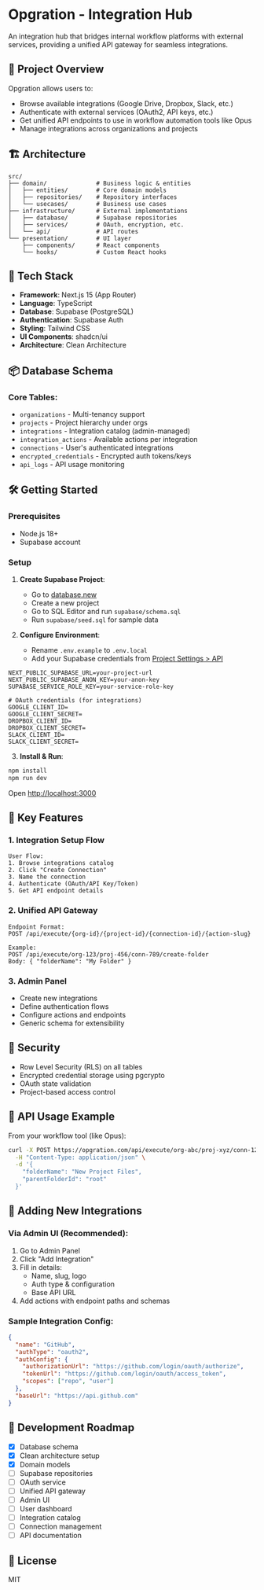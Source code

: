 # Opgration - Integration Hub

An integration hub that bridges internal workflow platforms with external services, providing a unified API gateway for seamless integrations.

## 🎯 Project Overview

Opgration allows users to:
- Browse available integrations (Google Drive, Dropbox, Slack, etc.)
- Authenticate with external services (OAuth2, API keys, etc.)
- Get unified API endpoints to use in workflow automation tools like Opus
- Manage integrations across organizations and projects

## 🏗️ Architecture

```
src/
├── domain/              # Business logic & entities
│   ├── entities/        # Core domain models
│   ├── repositories/    # Repository interfaces
│   └── usecases/        # Business use cases
├── infrastructure/      # External implementations
│   ├── database/        # Supabase repositories
│   ├── services/        # OAuth, encryption, etc.
│   └── api/             # API routes
└── presentation/        # UI layer
    ├── components/      # React components
    └── hooks/           # Custom React hooks
```

## 🚀 Tech Stack

- **Framework**: Next.js 15 (App Router)
- **Language**: TypeScript
- **Database**: Supabase (PostgreSQL)
- **Authentication**: Supabase Auth
- **Styling**: Tailwind CSS
- **UI Components**: shadcn/ui
- **Architecture**: Clean Architecture

## 📦 Database Schema

### Core Tables:
- `organizations` - Multi-tenancy support
- `projects` - Project hierarchy under orgs
- `integrations` - Integration catalog (admin-managed)
- `integration_actions` - Available actions per integration
- `connections` - User's authenticated integrations
- `encrypted_credentials` - Encrypted auth tokens/keys
- `api_logs` - API usage monitoring

## 🛠️ Getting Started

### Prerequisites
- Node.js 18+
- Supabase account

### Setup

1. **Create Supabase Project**:
   - Go to [database.new](https://database.new)
   - Create a new project
   - Go to SQL Editor and run `supabase/schema.sql`
   - Run `supabase/seed.sql` for sample data

2. **Configure Environment**:
   - Rename `.env.example` to `.env.local`
   - Add your Supabase credentials from [Project Settings > API](https://supabase.com/dashboard/project/_/settings/api)

```env
NEXT_PUBLIC_SUPABASE_URL=your-project-url
NEXT_PUBLIC_SUPABASE_ANON_KEY=your-anon-key
SUPABASE_SERVICE_ROLE_KEY=your-service-role-key

# OAuth credentials (for integrations)
GOOGLE_CLIENT_ID=
GOOGLE_CLIENT_SECRET=
DROPBOX_CLIENT_ID=
DROPBOX_CLIENT_SECRET=
SLACK_CLIENT_ID=
SLACK_CLIENT_SECRET=
```

3. **Install & Run**:
```bash
npm install
npm run dev
```

Open [http://localhost:3000](http://localhost:3000)

## 🔑 Key Features

### 1. Integration Setup Flow
```
User Flow:
1. Browse integrations catalog
2. Click "Create Connection"
3. Name the connection
4. Authenticate (OAuth/API Key/Token)
5. Get API endpoint details
```

### 2. Unified API Gateway
```
Endpoint Format:
POST /api/execute/{org-id}/{project-id}/{connection-id}/{action-slug}

Example:
POST /api/execute/org-123/proj-456/conn-789/create-folder
Body: { "folderName": "My Folder" }
```

### 3. Admin Panel
- Create new integrations
- Define authentication flows
- Configure actions and endpoints
- Generic schema for extensibility

## 🔐 Security

- Row Level Security (RLS) on all tables
- Encrypted credential storage using pgcrypto
- OAuth state validation
- Project-based access control

## 📝 API Usage Example

From your workflow tool (like Opus):

```bash
curl -X POST https://opgration.com/api/execute/org-abc/proj-xyz/conn-123/create-folder \
  -H "Content-Type: application/json" \
  -d '{
    "folderName": "New Project Files",
    "parentFolderId": "root"
  }'
```

## 🧩 Adding New Integrations

### Via Admin UI (Recommended):
1. Go to Admin Panel
2. Click "Add Integration"
3. Fill in details:
   - Name, slug, logo
   - Auth type & configuration
   - Base API URL
4. Add actions with endpoint paths and schemas

### Sample Integration Config:
```json
{
  "name": "GitHub",
  "authType": "oauth2",
  "authConfig": {
    "authorizationUrl": "https://github.com/login/oauth/authorize",
    "tokenUrl": "https://github.com/login/oauth/access_token",
    "scopes": ["repo", "user"]
  },
  "baseUrl": "https://api.github.com"
}
```

## 🎯 Development Roadmap

- [x] Database schema
- [x] Clean architecture setup
- [x] Domain models
- [ ] Supabase repositories
- [ ] OAuth service
- [ ] Unified API gateway
- [ ] Admin UI
- [ ] User dashboard
- [ ] Integration catalog
- [ ] Connection management
- [ ] API documentation

## 📄 License

MIT
